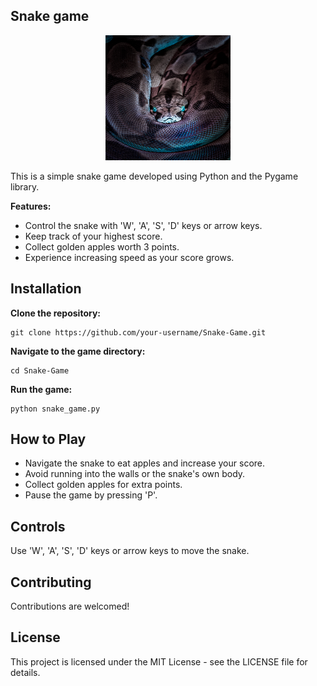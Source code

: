 ## Snake game
<div align="center">
  <img src="images/Snake.jpg" alt="Snake Logo" width="200" height="200">
</div>

This is a simple snake game developed using Python and the Pygame library.

**Features:**
- Control the snake with 'W', 'A', 'S', 'D' keys or arrow keys.
- Keep track of your highest score.
- Collect golden apples worth 3 points.
- Experience increasing speed as your score grows.

## Installation
**Clone the repository:**

    git clone https://github.com/your-username/Snake-Game.git

**Navigate to the game directory:**

    cd Snake-Game

**Run the game:**

    python snake_game.py


## How to Play
- Navigate the snake to eat apples and increase your score.
- Avoid running into the walls or the snake's own body.
- Collect golden apples for extra points.
- Pause the game by pressing 'P'.

## Controls
Use 'W', 'A', 'S', 'D' keys or arrow keys to move the snake.


## Contributing
Contributions are welcomed!

## License
This project is licensed under the MIT License - see the LICENSE file for details.
 
